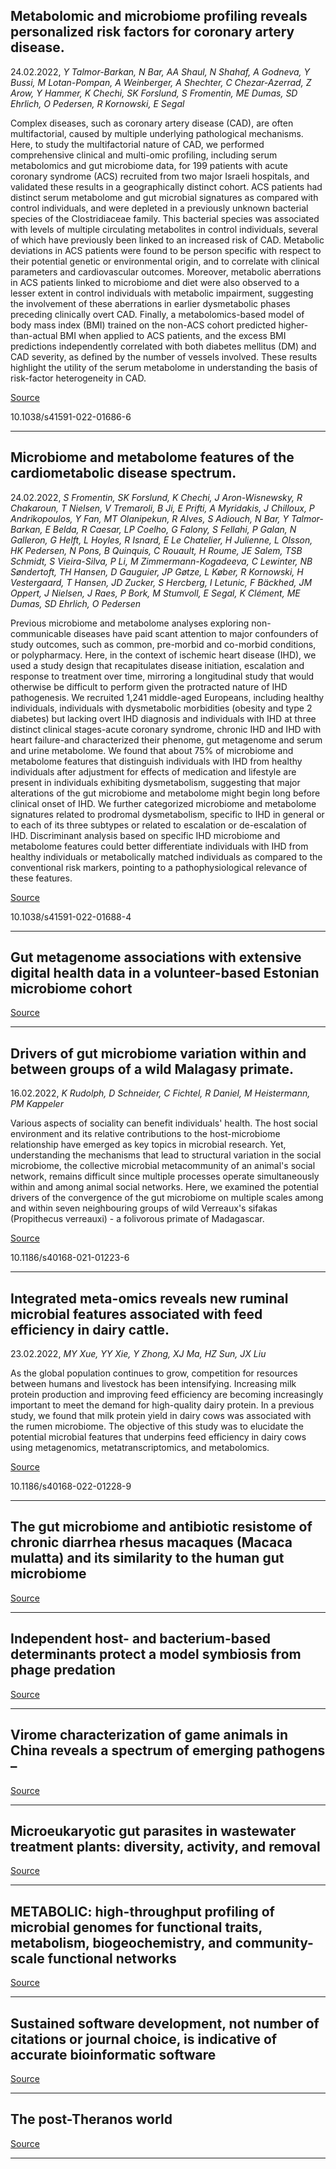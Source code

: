 ## Metabolomic and microbiome profiling reveals personalized risk factors for coronary artery disease.
 24.02.2022, _Y Talmor-Barkan, N Bar, AA Shaul, N Shahaf, A Godneva, Y Bussi, M Lotan-Pompan, A Weinberger, A Shechter, C Chezar-Azerrad, Z Arow, Y Hammer, K Chechi, SK Forslund, S Fromentin, ME Dumas, SD Ehrlich, O Pedersen, R Kornowski, E Segal_


Complex diseases, such as coronary artery disease (CAD), are often multifactorial, caused by multiple underlying pathological mechanisms. Here, to study the multifactorial nature of CAD, we performed comprehensive clinical and multi-omic profiling, including serum metabolomics and gut microbiome data, for 199 patients with acute coronary syndrome (ACS) recruited from two major Israeli hospitals, and validated these results in a geographically distinct cohort. ACS patients had distinct serum metabolome and gut microbial signatures as compared with control individuals, and were depleted in a previously unknown bacterial species of the Clostridiaceae family. This bacterial species was associated with levels of multiple circulating metabolites in control individuals, several of which have previously been linked to an increased risk of CAD. Metabolic deviations in ACS patients were found to be person specific with respect to their potential genetic or environmental origin, and to correlate with clinical parameters and cardiovascular outcomes. Moreover, metabolic aberrations in ACS patients linked to microbiome and diet were also observed to a lesser extent in control individuals with metabolic impairment, suggesting the involvement of these aberrations in earlier dysmetabolic phases preceding clinically overt CAD. Finally, a metabolomics-based model of body mass index (BMI) trained on the non-ACS cohort predicted higher-than-actual BMI when applied to ACS patients, and the excess BMI predictions independently correlated with both diabetes mellitus (DM) and CAD severity, as defined by the number of vessels involved. These results highlight the utility of the serum metabolome in understanding the basis of risk-factor heterogeneity in CAD.

[Source](https://www.nature.com/articles/s41591-022-01686-6)

10.1038/s41591-022-01686-6

---

## Microbiome and metabolome features of the cardiometabolic disease spectrum.
 24.02.2022, _S Fromentin, SK Forslund, K Chechi, J Aron-Wisnewsky, R Chakaroun, T Nielsen, V Tremaroli, B Ji, E Prifti, A Myridakis, J Chilloux, P Andrikopoulos, Y Fan, MT Olanipekun, R Alves, S Adiouch, N Bar, Y Talmor-Barkan, E Belda, R Caesar, LP Coelho, G Falony, S Fellahi, P Galan, N Galleron, G Helft, L Hoyles, R Isnard, E Le Chatelier, H Julienne, L Olsson, HK Pedersen, N Pons, B Quinquis, C Rouault, H Roume, JE Salem, TSB Schmidt, S Vieira-Silva, P Li, M Zimmermann-Kogadeeva, C Lewinter, NB Søndertoft, TH Hansen, D Gauguier, JP Gøtze, L Køber, R Kornowski, H Vestergaard, T Hansen, JD Zucker, S Hercberg, I Letunic, F Bäckhed, JM Oppert, J Nielsen, J Raes, P Bork, M Stumvoll, E Segal, K Clément, ME Dumas, SD Ehrlich, O Pedersen_


Previous microbiome and metabolome analyses exploring non-communicable diseases have paid scant attention to major confounders of study outcomes, such as common, pre-morbid and co-morbid conditions, or polypharmacy. Here, in the context of ischemic heart disease (IHD), we used a study design that recapitulates disease initiation, escalation and response to treatment over time, mirroring a longitudinal study that would otherwise be difficult to perform given the protracted nature of IHD pathogenesis. We recruited 1,241 middle-aged Europeans, including healthy individuals, individuals with dysmetabolic morbidities (obesity and type 2 diabetes) but lacking overt IHD diagnosis and individuals with IHD at three distinct clinical stages-acute coronary syndrome, chronic IHD and IHD with heart failure-and characterized their phenome, gut metagenome and serum and urine metabolome. We found that about 75% of microbiome and metabolome features that distinguish individuals with IHD from healthy individuals after adjustment for effects of medication and lifestyle are present in individuals exhibiting dysmetabolism, suggesting that major alterations of the gut microbiome and metabolome might begin long before clinical onset of IHD. We further categorized microbiome and metabolome signatures related to prodromal dysmetabolism, specific to IHD in general or to each of its three subtypes or related to escalation or de-escalation of IHD. Discriminant analysis based on specific IHD microbiome and metabolome features could better differentiate individuals with IHD from healthy individuals or metabolically matched individuals as compared to the conventional risk markers, pointing to a pathophysiological relevance of these features.

[Source](https://www.nature.com/articles/s41591-022-01688-4)

10.1038/s41591-022-01688-4

---

## Gut metagenome associations with extensive digital health data in a volunteer-based Estonian microbiome cohort

[Source](https://www.nature.com/articles/s41467-022-28464-9)

---

## Drivers of gut microbiome variation within and between groups of a wild Malagasy primate.
 16.02.2022, _K Rudolph, D Schneider, C Fichtel, R Daniel, M Heistermann, PM Kappeler_


Various aspects of sociality can benefit individuals' health. The host social environment and its relative contributions to the host-microbiome relationship have emerged as key topics in microbial research. Yet, understanding the mechanisms that lead to structural variation in the social microbiome, the collective microbial metacommunity of an animal's social network, remains difficult since multiple processes operate simultaneously within and among animal social networks. Here, we examined the potential drivers of the convergence of the gut microbiome on multiple scales among and within seven neighbouring groups of wild Verreaux's sifakas (Propithecus verreauxi) - a folivorous primate of Madagascar.

[Source](https://microbiomejournal.biomedcentral.com/articles/10.1186/s40168-021-01223-6)

10.1186/s40168-021-01223-6

---

## Integrated meta-omics reveals new ruminal microbial features associated with feed efficiency in dairy cattle.
 23.02.2022, _MY Xue, YY Xie, Y Zhong, XJ Ma, HZ Sun, JX Liu_


As the global population continues to grow, competition for resources between humans and livestock has been intensifying. Increasing milk protein production and improving feed efficiency are becoming increasingly important to meet the demand for high-quality dairy protein. In a previous study, we found that milk protein yield in dairy cows was associated with the rumen microbiome. The objective of this study was to elucidate the potential microbial features that underpins feed efficiency in dairy cows using metagenomics, metatranscriptomics, and metabolomics.

[Source](https://microbiomejournal.biomedcentral.com/articles/10.1186/s40168-022-01228-9)

10.1186/s40168-022-01228-9

---

## The gut microbiome and antibiotic resistome of chronic diarrhea rhesus macaques (Macaca mulatta) and its similarity to the human gut microbiome 

[Source](https://microbiomejournal.biomedcentral.com/articles/10.1186/s40168-021-01218-3)

---

## Independent host- and bacterium-based determinants protect a model symbiosis from phage predation

[Source](https://www.cell.com/cell-reports/fulltext/S2211-1247(22)00097-3)

---

## Virome characterization of game animals in China reveals a spectrum of emerging pathogens – 

[Source](https://www.sciencedirect.com/science/article/pii/S0092867422001945)

---

## Microeukaryotic gut parasites in wastewater treatment plants: diversity, activity, and removal

[Source](https://microbiomejournal.biomedcentral.com/articles/10.1186/s40168-022-01225-y)

---

## METABOLIC: high-throughput profiling of microbial genomes for functional traits, metabolism, biogeochemistry, and community-scale functional networks

[Source](https://microbiomejournal.biomedcentral.com/articles/10.1186/s40168-021-01213-8)

---

## Sustained software development, not number of citations or journal choice, is indicative of accurate bioinformatic software

[Source](https://genomebiology.biomedcentral.com/articles/10.1186/s13059-022-02625-x)

---

## The post-Theranos world

[Source](https://www.nature.com/articles/s41587-022-01242-0)

---

